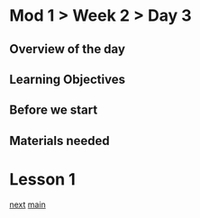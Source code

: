 # Mod 1 > Week 2 > Day 3

## Overview of the day


## Learning Objectives


## Before we start


## Materials needed


# Lesson 1

[next](/swe/mod1/wk2/day4.html)
[main](/swe)